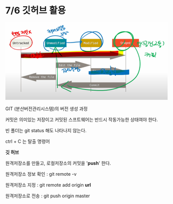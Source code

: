 # 7/6 깃허브 활용



![image-20220706094929541](multicampus.assets/image-20220706094929541.png)

GIT (분산버전관리시스템)의 버전 생성 과정

커밋은 의미있는 저장이고 커밋된 스프트웨어는 반드시 작동가능한 상태여야 한다.

빈 폴더는 git status 해도 나타나지 않는다.

ctrl + C 는 탈출 명령어



**깃 허브**

원격저장소를 만들고, 로컬저장소의 커밋을 '**push**' 한다.

원격저장소 정보 확인 : git remote -v

원격저장소 지정 : git remote add origin **url**

원격저장소로 전송 : git push origin master